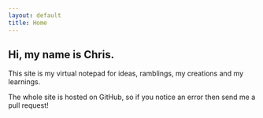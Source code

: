 ```yaml
---
layout: default
title: Home
---
```


## Hi, my name is Chris.

This site is my virtual notepad for ideas, ramblings, my creations and my learnings.

The whole site is hosted on GitHub, so if you notice an error then send me a pull request!